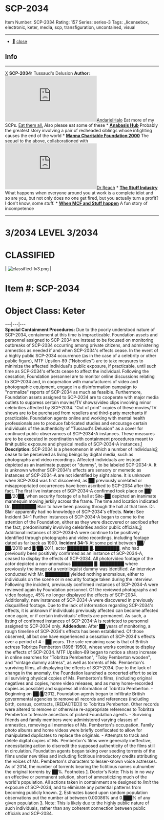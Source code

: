 # SCP-2034
Item Number: SCP-2034
Rating: 157
Series: series-3
Tags: _licensebox, electronic, keter, media, scp, transfiguration, uncontained, visual

---

  * [](javascript:;)
[close](javascript:;)
## Info
* * *
[X](javascript:;)
**SCP-2034:** Tussaud's Delusion
**Author:** [![AndarielHalo](https://www.wikidot.com/avatar.php?userid=1750255&amp;size=small&amp;timestamp=1720188612)](http://www.wikidot.com/user:info/andarielhalo)[AndarielHalo](http://www.wikidot.com/user:info/andarielhalo)
Eat more of my SCPs. [Eat them all.](http://www.scp-wiki.net/andariel-halo-file)
Also please eat some of these
    * **[Anabasis Hub](http://www.scp-wiki.net/anabasis-hub)** Probably the greatest story involving a pair of redheaded siblings whose infighting causes the end of the world
    * **[Manna Charitable Foundation 2000](http://www.scp-wiki.net/manna-charitable-foundation-hub)** The sequel to the above, collaborationed with [![Dr Reach](https://www.wikidot.com/avatar.php?userid=1779895&amp;size=small&amp;timestamp=1720188612)](http://www.wikidot.com/user:info/dr-reach)[Dr Reach](http://www.wikidot.com/user:info/dr-reach)
    * **[The Stuff Industry](http://www.scp-wiki.net/the-stuff-industry-hub)** What happens when everyone around you at work is a complete idiot and so are you, but not only does no one get fired, but you actually turn a profit? I don't know, some stuff.
    * **[When MCF and Stuff happen](http://www.scp-wiki.net/week-1-looking-for-stuff)** A fun story of incompetence
* * *

# 3/2034 LEVEL 3/2034
# CLASSIFIED
| ![classified-lv3.png](https://scp-wiki.wdfiles.com/local--files/component%3Aclassified-decoration-base/classified-lv3.png) | 
# Item #: SCP-2034
# Object Class: Keter  
---|---|---  
**Special Containment Procedures:** Due to the poorly understood nature of SCP-2034, containment at this time is impracticable. Foundation assets and personnel assigned to SCP-2034 are instead to be focused on monitoring outbreaks of SCP-2034 occurring among private citizens, and administering amnestics as needed if and when SCP-2034's effects cease. In the event of a highly public SCP-2034 occurrence (as in the case of a celebrity or other public figure), MTF Upsilon-89 ("Nobodies") are to take measures to minimize the affected individual's public exposure, if practicable, until such time as SCP-2034's effects cease to affect the individual.
Following the cessation, Foundation personnel are to monitor online discussions relating to SCP-2034 and, in cooperation with manufacturers of video and photographic equipment, engage in a disinformation campaign to "normalize" reports of SCP-2034 as much as feasible. Furthermore, Foundation assets assigned to SCP-2034 are to cooperate with major media outlets to suppress certain movies/TV shows/video clips involving minor celebrities affected by SCP-2034. "Out of print" copies of these movies/TV shows are to be purchased from resellers and third-party merchants if practicable.
Foundation agents online and working with mental health professionals are to produce fabricated studies and encourage certain individuals of the authenticity of "Tussaud's Delusion" as a cover for continued public observances of SCP-2034-A instances. These measures are to be executed in coordination with containment procedures meant to limit public exposure and physical media of SCP-2034-A instances.[1](javascript:;)
**Description:** SCP-2034 is a phenomenon in which a number of individuals[2](javascript:;) cease to be perceived as living beings by digital media, such as photographs and video recordings. Affected individuals are instead depicted as an inanimate puppet or "dummy", to be labeled SCP-2034-A. It is unknown whether SCP-2034's effects are sensory or memetic as instances of SCP-2034-A are not identified by sight alone.
It is unknown when SCP-2034 was first discovered, as ██ previously unrelated or misappropriated occurrences have been ascribed to SCP-2034 after the fact. The first live instances of SCP-2034-A confirmed took place on ██/██/20██, when security footage of a hall at Site-██ depicted an inanimate mannequin moving jerkily across the frame. The time and location indicated Dr. ████████ Blair to have been passing through the hall at that time. Dr. Blair apparently had no knowledge of SCP-2034's effects. **Note:** See Incident 34-1
Further instances of SCP-2034-A began to come to the attention of the Foundation, either as they were discovered or ascribed after the fact, predominately involving celebrities and/or public officials.[3](javascript:;) Additional instances of SCP-2034-A were continue to be positively identified through photographs and video recordings, including footage dated as far back as 1900.
**Incident 34-1:** At some point between ██/██/2010 and █/██/2011, actor ███████ █. ████████, who had previously been positively confirmed as an instance of SCP-2034-A, ceased to display the effects of SCP-2034. All photo/video footage of the actor depicted a non-anomalous ███████ █. ████████ where previously the image of a ventriloquist dummy was identified. An interview conducted with Mr. ████████ yielded nothing anomalous, either to individuals on the scene or in security footage taken during the interview.
Following the incident, previously confirmed instances of SCP-2034-A were reviewed again by Foundation personnel. Of the reviewed photographs and video footage, 45% no longer displayed the effects of SCP-2034. Additionally, new instances of SCP-2034-A were discovered in previously disqualified footage.
Due to the lack of information regarding SCP-2034's effects, it is unknown if individuals previously affected can become affected once again, or if certain individuals' effects are permanent. As such, a listing of confirmed instances of SCP-2034-A is restricted to personnel assigned to SCP-2034 only.
**Addendum:** After ██ years of monitoring, a rough timeline of SCP-2034's effects has been established. Of those observed, all but one have experienced a cessation of SCP-2034's effects over a period of 4 - ██ years. The sole remaining case is that of British actress Tobritza Pemberton (1896-1950), whose works continue to display the effects of SCP-2034. MTF Upsilon-89 began to notice a sharp increase in online searches for "Tobritza Pemberton", "Toby Pemberton wooden", and "vintage dummy actress", as well as torrents of Ms. Pemberton's surviving films, all displaying the effects of SCP-2034. Due to the lack of change in the anomaly, the Foundation launched a concerted effort to seize all surviving physical copies of Ms. Pemberton's films, (including original negatives and copies, home video releases, and as many home-recorded copies as possible) and suppress all information of Tobritza Pemberton.
\- Beginning on ██/█/2012, Foundation agents began to infiltrate British governmental agencies to remove all records and references (including birth, census, contracts, [REDACTED]) to Tobritza Pemberton. Other records were altered to remove or otherwise re-appropriate references to Tobritza Pemberton to female ancestors of picked Foundation agents.
\- Surviving friends and family members were administered varying classes of amnestics, removing all memories of Ms. Pemberton's occupation. Family photo albums and home videos were briefly confiscated to allow for manipulated duplicates to replace the originals.
\- Attempts to track and delete digital copies of Ms. Pemberton's films were generally ineffective, necessitating action to discredit the supposed authenticity of the films still in circulation. Foundation agents began taking over seeding torrents of the films under new titles and including fictitious introductory credits attributing the voices of Ms. Pemberton's characters to lesser-known voice actresses. As of 2014, the number of torrents bearing the fictitious names outnumber the original torrents by ██%.
Footnotes
[1](javascript:;). Doctor's Note: This is in no way an effective or permanent solution, short of amnesticizing much of the world's population. All actions taken in containment are designed to _limit_ the exposure of SCP-2034, and to eliminate any potential patterns from becoming publicly known.
[2](javascript:;). Estimates based upon random population observations put the number at between 0.00086% and 0.███% of any given population
[3](javascript:;). Note: This is likely due to the highly public nature of such individuals, rather than any coherent connection between public officials and SCP-2034.
